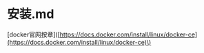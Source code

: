# 安装.md

\[docker官网按章\]\([https://docs.docker.com/install/linux/docker-ce](https://docs.docker.com/install/linux/docker-ce)\)

